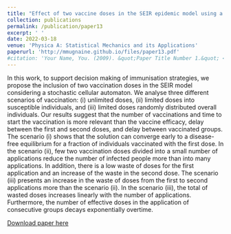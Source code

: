 ```yaml
---
title: "Effect of two vaccine doses in the SEIR epidemic model using a stochastic cellular automaton"
collection: publications
permalink: /publication/paper13
excerpt: ' '
date: 2022-03-18
venue: 'Physica A: Statistical Mechanics and its Applications'
paperurl: 'http://mmugnaine.github.io/files/paper13.pdf'
#citation: 'Your Name, You. (2009). &quot;Paper Title Number 1.&quot; <i>Journal 1</i>. 1(1).'
---
```

In this work, to support decision making of immunisation strategies, we propose the inclusion of two vaccination doses in the SEIR model considering a stochastic cellular
automaton. We analyse three different scenarios of vaccination: (i) unlimited doses, (ii) limited doses into susceptible individuals, and (iii) limited doses randomly distributed
overall individuals. Our results suggest that the number of vaccinations and time to start the vaccination is more relevant than the vaccine efficacy, delay between the
first and second doses, and delay between vaccinated groups. The scenario (i) shows that the solution can converge early to a disease-free equilibrium for a fraction of
individuals vaccinated with the first dose. In the scenario (ii), few two vaccination doses divided into a small number of applications reduce the number of infected people more
than into many applications. In addition, there is a low waste of doses for the first application and an increase of the waste in the second dose. The scenario (iii) presents
an increase in the waste of doses from the first to second applications more than the scenario (ii). In the scenario (iii), the total of wasted doses increases linearly with the
number of applications. Furthermore, the number of effective doses in the application of consecutive groups decays exponentially overtime.

[Download paper here](http://mmugnaine.github.io/files/paper13.pdf)

